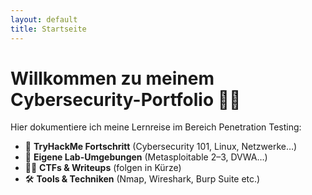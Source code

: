 ```yaml
---
layout: default
title: Startseite
---
```


# Willkommen zu meinem Cybersecurity-Portfolio 👨‍💻

Hier dokumentiere ich meine Lernreise im Bereich Penetration Testing:

- 🧠 **TryHackMe Fortschritt** (Cybersecurity 101, Linux, Netzwerke…)
- 🔐 **Eigene Lab-Umgebungen** (Metasploitable 2–3, DVWA…)
- 🕵️‍♂️ **CTFs & Writeups** (folgen in Kürze)
- 🛠️ **Tools & Techniken** (Nmap, Wireshark, Burp Suite etc.)
